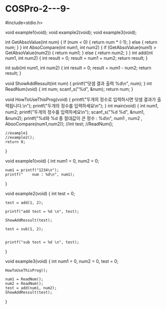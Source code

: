 # COSPro-2---9-


#include<stdio.h>

void example1(void);
void example2(void);
void example3(void);


int GetAbsoValue(int num)
{
	if (num < 0)
	{
		return num * (-1);
	}
	else
	{
		return num;
	}
}
int AbsoCompare(int num1, int num2)
{
	if (GetAbsoValue(num1) > GetAbsoValue(num2))
	{
		return num1;
	}
	else
	{
		return num2;
	}
}
int add(int num1, int num2)
{
	int result = 0;
	result = num1 + num2;
	return result;
}

int sub(int num1, int num2)
{
	int result = 0;
	result = num1 - num2;
	return result;
}

void ShowAddRessult(int num)
{
	printf("덧셈 결과 출력 %d\n", num);
}
int ReadNum(void)
{
	int num;
	scanf_s("%d", &num);
	return num;
}

void HowToUseThisProg(void)
{
	printf("두개의 정수로 입력하시면 덧셈 결과가 출력됩니다.\n");
	printf("두개의 정수를 입력하세요\n");
}
int main(void)
{
	int num1, num2;
	printf("두개의 정수를 입력하세요\n");
	scanf_s("%d %d", &num1, &num2);
	printf("%d와 %d 중 절대값이 큰 정수 : %d\n", num1 , num2 , AbsoCompare(num1,num2));
	//int test;
	//ReadNum();

	//example1
	//example2();
	return 0;
}

void example1(void)
{
	int num1 = 0, num2 = 0;

	num1 = printf("1234\n");
	printf("    num : %d\n", num1);
}

void example2(void)
{
	int test = 0;

	test = add(1, 2);

	printf("add test = %d \n", test);

	ShowAddRessult(test);

	test = sub(1, 2);


	printf("sub test = %d \n", test);
}

void example3(void)
{
	int num1 = 0, num2 = 0, test = 0;

	HowToUseThisProg();

	num1 = ReadNum();
	num2 = ReadNum();
	test = add(num1, num2);
	ShowAddRessult(test);
}
